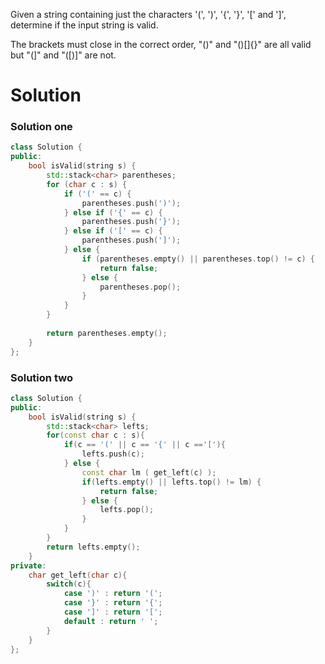 Given a string containing just the characters '(', ')', '{', '}', '[' and ']', determine if the input string is valid.

The brackets must close in the correct order, "()" and "()[]{}" are all valid but "(]" and "([)]" are not.

# Solution

### Solution one

```cpp
class Solution {
public:
    bool isValid(string s) {
        std::stack<char> parentheses;
        for (char c : s) {
            if ('(' == c) {
                parentheses.push(')');
            } else if ('{' == c) {
                parentheses.push('}');
            } else if ('[' == c) {
                parentheses.push(']');
            } else {
                if (parentheses.empty() || parentheses.top() != c) {
                    return false;
                } else {
                    parentheses.pop();
                }
            }
        }
        
        return parentheses.empty();
    }
};
```

### Solution two

```cpp
class Solution {
public:
    bool isValid(string s) {
        std::stack<char> lefts;
        for(const char c : s){
            if(c == '(' || c == '{' || c =='['){
                lefts.push(c);
            } else {
                const char lm ( get_left(c) );
                if(lefts.empty() || lefts.top() != lm) {
                    return false;
                } else {
                    lefts.pop();
                } 
            }
        }
        return lefts.empty();
    }
private:
    char get_left(char c){
        switch(c){
            case ')' : return '(';
            case '}' : return '{';
            case ']' : return '[';
            default : return ' ';
        }
    }
};
```

